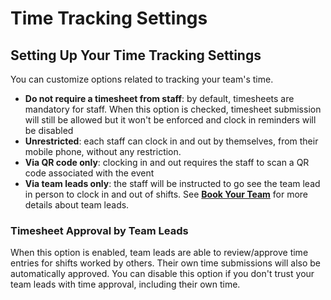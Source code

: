 # Time Tracking Settings

## Setting Up Your Time Tracking Settings

You can customize options related to tracking your team's time.
- **Do not require a timesheet from staff**: by default, timesheets are mandatory for staff. When this option is checked, timesheet submission will still be allowed but it won't be enforced and clock in reminders will be disabled
- **Unrestricted**: each staff can clock in and out by themselves, from their mobile phone, without any restriction.
- **Via QR code only**: clocking in and out requires the staff to scan a QR code associated with the event
- **Via team leads only**: the staff will be instructed to go see the team lead in person to clock in and out of shifts. See [**Book Your Team**](../scheduling/book.md) for more details about team leads.

### Timesheet Approval by Team Leads

When this option is enabled, team leads are able to review/approve time entries for shifts worked by others. Their own time submissions will also be automatically approved. You can disable this option if you don't trust your team leads with time approval, including their own time.

